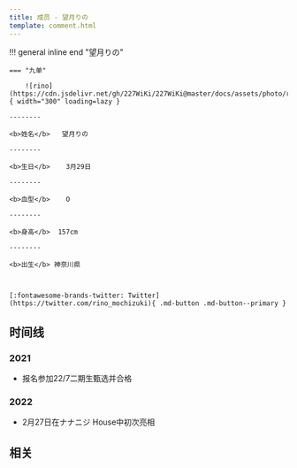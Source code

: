 ```yaml
---
title: 成员 - 望月りの
template: comment.html
---
```


!!! general inline end "望月りの"

    === "九单"

        ![rino](https://cdn.jsdelivr.net/gh/227WiKi/227WiKi@master/docs/assets/photo/rino/9th.jpg){ width="300" loading=lazy }

    --------

    <b>姓名</b>   望月りの

    --------

    <b>生日</b>    3月29日

    --------

    <b>血型</b>    O

    --------

    <b>身高</b>  157cm

    --------

    <b>出生</b> 神奈川県

  

    [:fontawesome-brands-twitter: Twitter](https://twitter.com/rino_mochizuki){ .md-button .md-button--primary }

## 时间线
### 2021 

- 报名参加22/7二期生甄选并合格

### 2022

- 2月27日在ナナニジ House中初次亮相

## 相关
